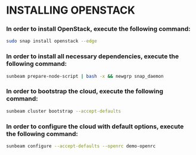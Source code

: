 # INSTALLING OPENSTACK
### In order to install OpenStack, execute the following command:
``` bash
sudo snap install openstack --edge
```
### In order to install all necessary dependencies, execute the following command:
``` bash
sunbeam prepare-node-script | bash -x && newgrp snap_daemon
```
### In order to bootstrap the cloud, execute the following command:
```bash
sunbeam cluster bootstrap --accept-defaults
```
### In order to configure the cloud with default options, execute the following command:
```bash
sunbeam configure --accept-defaults --openrc demo-openrc
```
